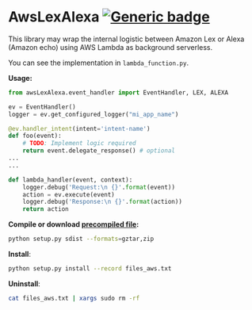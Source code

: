 # AwsLexAlexa  [![Generic badge](https://img.shields.io/badge/Python-3.4,%203.5,%203.6-green.svg)](https://shields.io/)

This library may wrap the internal logistic between Amazon Lex or Alexa (Amazon echo) using AWS Lambda as background serverless.

You can see the implementation in `lambda_function.py`.

**Usage:**
```python
from awsLexAlexa.event_handler import EventHandler, LEX, ALEXA

ev = EventHandler()
logger = ev.get_configured_logger("mi_app_name")

@ev.handler_intent(intent='intent-name')
def foo(event):
    # TODO: Implement logic required
    return event.delegate_response() # optional
...
...

def lambda_handler(event, context):
    logger.debug('Request:\n {}'.format(event))
    action = ev.execute(event)
    logger.debug('Response:\n {}'.format(action))
    return action
```

**Compile or download [precompiled file](dist):** 
```bash
python setup.py sdist --formats=gztar,zip
```
**Install**: 
```bash
python setup.py install --record files_aws.txt
```
**Uninstall**: 
```bash
cat files_aws.txt | xargs sudo rm -rf
```


